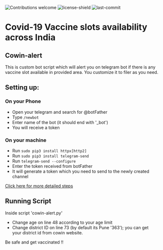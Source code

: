 ![Contributions welcome](https://img.shields.io/github/contributors/mynksh/cowin-alert?style=for-the-badge)
![license-shield](https://img.shields.io/github/license/mynksh/Cowin-alert?style=for-the-badge)
![last-commit](https://img.shields.io/github/last-commit/mynksh/cowin-alert?style=for-the-badge)


#  Covid-19 Vaccine slots availability across India
## Cowin-alert

This is custom bot script which will alert you on telegram bot if there is any vaccine slot available in provided area.
You customize it to filer as you need.

## Setting up:
### On your Phone
- Open your telegram and search for @botFather
- Type `/newbot`
- Enter name of the bot (it should end with '_bot')
- You will receive a token 

### On your machine 
- Run `sudo pip3 install httpx[http2]`
- Run `sudo pip3 install telegram-send`
- Run `telegram-send --configure`
- Enter the token received from botFather
- It will generate a token which you need to send to the newly created channel

[Click here for more detailed steps](https://medium.com/@robertbracco1/how-to-write-a-telegram-bot-to-send-messages-with-python-bcdf45d0a580)

## Running Script
Inside script 'cowin-alert.py'
- Change age on line 48 according to your age limit
- Change district ID on line 73 (by default its Pune '363'); you can get your district id from cowin website.

Be safe and get vaccinated !!

